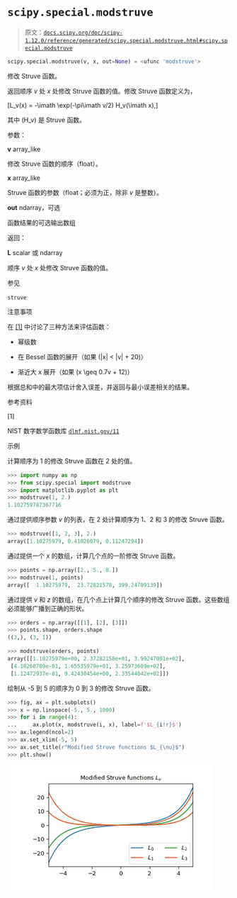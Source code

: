 # `scipy.special.modstruve`

> 原文：[`docs.scipy.org/doc/scipy-1.12.0/reference/generated/scipy.special.modstruve.html#scipy.special.modstruve`](https://docs.scipy.org/doc/scipy-1.12.0/reference/generated/scipy.special.modstruve.html#scipy.special.modstruve)

```py
scipy.special.modstruve(v, x, out=None) = <ufunc 'modstruve'>
```

修改 Struve 函数。

返回顺序 *v* 处 *x* 处修改 Struve 函数的值。修改 Struve 函数定义为，

\[L_v(x) = -\imath \exp(-\pi\imath v/2) H_v(\imath x),\]

其中 \(H_v\) 是 Struve 函数。

参数：

**v** array_like

修改 Struve 函数的顺序（float）。

**x** array_like

Struve 函数的参数（float；必须为正，除非 *v* 是整数）。

**out** ndarray，可选

函数结果的可选输出数组

返回：

**L** scalar 或 ndarray

顺序 *v* 处 *x* 处修改 Struve 函数的值。

参见

`struve`

注意事项

在 [[1]](#rb072ef9a26ad-1) 中讨论了三种方法来评估函数：

+   幂级数

+   在 Bessel 函数的展开（如果 \(|x| < |v| + 20\)）

+   渐近大 x 展开（如果 \(x \geq 0.7v + 12\)）

根据总和中的最大项估计舍入误差，并返回与最小误差相关的结果。

参考资料

[1]

NIST 数字数学函数库 [`dlmf.nist.gov/11`](https://dlmf.nist.gov/11)

示例

计算顺序为 1 的修改 Struve 函数在 2 处的值。

```py
>>> import numpy as np
>>> from scipy.special import modstruve
>>> import matplotlib.pyplot as plt
>>> modstruve(1, 2.)
1.102759787367716 
```

通过提供顺序参数 *v* 的列表，在 2 处计算顺序为 1、2 和 3 的修改 Struve 函数。

```py
>>> modstruve([1, 2, 3], 2.)
array([1.10275979, 0.41026079, 0.11247294]) 
```

通过提供一个 *x* 的数组，计算几个点的一阶修改 Struve 函数。

```py
>>> points = np.array([2., 5., 8.])
>>> modstruve(1, points)
array([  1.10275979,  23.72821578, 399.24709139]) 
```

通过提供 *v* 和 *z* 的数组，在几个点上计算几个顺序的修改 Struve 函数。这些数组必须能够广播到正确的形状。

```py
>>> orders = np.array([[1], [2], [3]])
>>> points.shape, orders.shape
((3,), (3, 1)) 
```

```py
>>> modstruve(orders, points)
array([[1.10275979e+00, 2.37282158e+01, 3.99247091e+02],
 [4.10260789e-01, 1.65535979e+01, 3.25973609e+02],
 [1.12472937e-01, 9.42430454e+00, 2.33544042e+02]]) 
```

绘制从 -5 到 5 的顺序为 0 到 3 的修改 Struve 函数。

```py
>>> fig, ax = plt.subplots()
>>> x = np.linspace(-5., 5., 1000)
>>> for i in range(4):
...     ax.plot(x, modstruve(i, x), label=f'$L_{i!r}$')
>>> ax.legend(ncol=2)
>>> ax.set_xlim(-5, 5)
>>> ax.set_title(r"Modified Struve functions $L_{\nu}$")
>>> plt.show() 
```

![../../_images/scipy-special-modstruve-1.png](img/927f9d7b72e2f570098c1bb1057db3d6.png)
